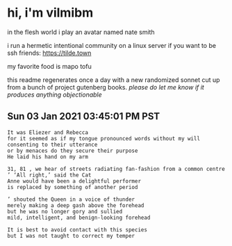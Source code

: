 # hi, i'm vilmibm

in the flesh world i play an avatar named nate smith

i run a hermetic intentional community on a linux server if you want to be ssh friends: https://tilde.town

my favorite food is mapo tofu

this readme regenerates once a day with a new randomized sonnet cut up from a bunch of project gutenberg books.
_please do let me know if it produces anything objectionable_

## Sun 03 Jan 2021 03:45:01 PM PST

    It was Eliezer and Rebecca
    for it seemed as if my tongue pronounced words without my will consenting to their utterance
    or by menaces do they secure their purpose
    He laid his hand on my arm
    
    31, 81 , we hear of streets radiating fan-fashion from a common centre
    ’ ‘All right,’ said the Cat
    Anne would have been a delightful performer
    is replaced by something of another period
    
    ’ shouted the Queen in a voice of thunder
    merely making a deep gash above the forehead
    but he was no longer gory and sullied
    mild, intelligent, and benign-looking forehead
    
    It is best to avoid contact with this species
    but I was not taught to correct my temper
